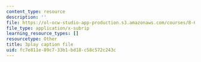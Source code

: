 ```yaml
---
content_type: resource
description: ''
file: https://ol-ocw-studio-app-production.s3.amazonaws.com/courses/8-01sc-classical-mechanics-fall-2016/fc7e811e89c733b1bd18c58c572c243c_SLPRYIb7RdI.srt
file_type: application/x-subrip
learning_resource_types: []
resourcetype: Other
title: 3play caption file
uid: fc7e811e-89c7-33b1-bd18-c58c572c243c
---
```

